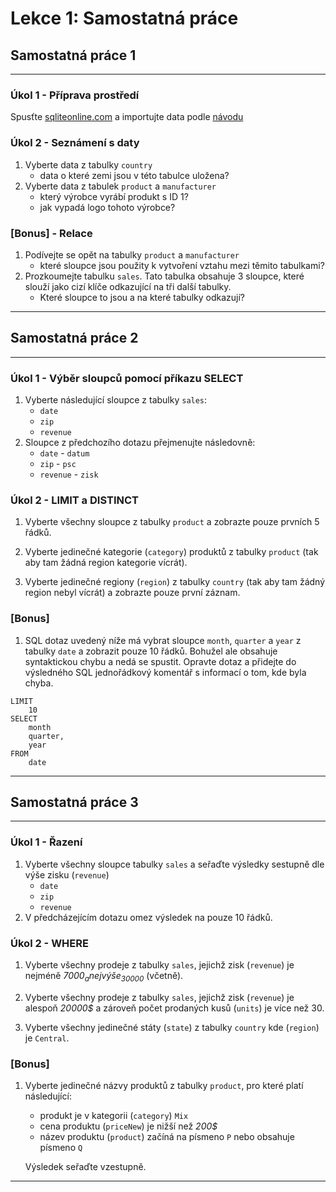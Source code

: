 # Lekce 1: Samostatná práce

## Samostatná práce 1
---

### Úkol 1 - Příprava prostředí

Spusťte [sqliteonline.com](https://sqliteonline.com/) a importujte data podle [návodu](Data-Analysis-Fundamentals/2_SQL/sql.md)

### Úkol 2 - Seznámení s daty

1. Vyberte data z tabulky `country`
    - data o které zemi jsou v této tabulce uložena?
2. Vyberte data z tabulek `product` a `manufacturer`
    - který výrobce vyrábí produkt s ID 1? 
    - jak vypadá logo tohoto výrobce?


### [Bonus] - Relace

1. Podívejte se opět na tabulky `product` a `manufacturer` 
    - které sloupce jsou použity k vytvoření vztahu mezi těmito tabulkami?
2. Prozkoumejte tabulku `sales`. Tato tabulka obsahuje 3 sloupce, které slouží jako cizí klíče odkazující na tři další tabulky.     
    - Které sloupce to jsou a na které tabulky odkazují?

---

## Samostatná práce 2
---

### Úkol 1 - Výběr sloupců pomocí příkazu SELECT

1. Vyberte následující sloupce z tabulky `sales`: 
    - `date`
    - `zip`
    - `revenue`
2. Sloupce z předchozího dotazu přejmenujte následovně:
    - `date`        - `datum`
    - `zip`         - `psc`
    - `revenue`     - `zisk`

### Úkol 2 - LIMIT a DISTINCT

1. Vyberte všechny sloupce z tabulky `product` a zobrazte pouze prvních 5 řádků.

2. Vyberte jedinečné kategorie (`category`) produktů z tabulky `product` (tak aby tam žádná region kategorie vícrát).

3. Vyberte jedinečné regiony (`region`) z tabulky `country` (tak aby tam žádný region nebyl vícrát) a zobrazte pouze první záznam.

### [Bonus]

1. SQL dotaz uvedený níže má vybrat sloupce `month`, `quarter` a `year` z tabulky `date` a zobrazit pouze 10 řádků. Bohužel ale obsahuje syntaktickou chybu a nedá se spustit. Opravte dotaz a přidejte do výsledného SQL jednořádkový komentář s informací o tom, kde byla chyba.

```
LIMIT
    10
SELECT
    month
    quarter,
    year
FROM
    date
```

---

## Samostatná práce 3
---

### Úkol 1 - Řazení

1. Vyberte všechny sloupce tabulky `sales` a seřaďte výsledky sestupně dle výše zisku (`revenue`) 
    - `date`
    - `zip`
    - `revenue`
2. V předcházejícím dotazu omez výsledek na pouze 10 řádků.

### Úkol 2 - WHERE

1. Vyberte všechny prodeje z tabulky `sales`, jejichž zisk (`revenue`) je nejméně _7000$_ a nejvýše _30000$_ (včetně).

2. Vyberte všechny prodeje z tabulky `sales`, jejichž zisk (`revenue`) je alespoň _20000$_ a zároveň počet prodaných kusů (`units`) je více než 30.

3. Vyberte všechny jedinečné státy (`state`) z tabulky `country` kde (`region`) je `Central`.

### [Bonus]

1. Vyberte jedinečné názvy produktů z tabulky `product`, pro které platí následující:
    - produkt je v kategorii (`category`) `Mix`
    - cena produktu (`priceNew`) je nižší než _200$_
    - název produktu (`product`) začíná na písmeno `P` nebo obsahuje písmeno `Q`
    
    Výsledek seřaďte vzestupně.

---
